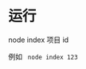 <!--
 * @Author: 宋绍华
 * @Date: 2022-04-25 12:33:13
 * @LastEditTime: 2022-05-10 12:05:31
 * @LastEditors: 宋绍华
 * @Description:
 * @FilePath: \createApi\readme.md
-->

# 运行

node index 项目 id

例如 ` node index 123`
